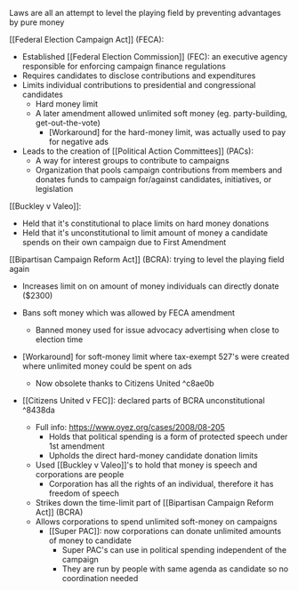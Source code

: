 
Laws are all an attempt to level the playing field by preventing advantages by pure money

[[Federal Election Campaign Act]] (FECA): 
- Established [[Federal Election Commission]] (FEC): an executive agency responsible for enforcing campaign finance regulations
- Requires candidates to disclose contributions and expenditures
- Limits individual contributions to presidential and congressional candidates 
	- Hard money limit
	- A later amendment allowed unlimited soft money (eg. party-building, get-out-the-vote)
		- [Workaround] for the hard-money limit, was actually used to pay for negative ads 
- Leads to the creation of [[Political Action Committees]] (PACs):
	- A way for interest groups to contribute to campaigns 
	- Organization that pools campaign contributions from members and donates funds to campaign for/against candidates, initiatives, or legislation 

[[Buckley v Valeo]]: 
- Held that it's constitutional to place limits on hard money donations 
- Held that it's unconstitutional to limit amount of money a candidate spends on their own campaign due to First Amendment 

[[Bipartisan Campaign Reform Act]] (BCRA): trying to level the playing field again 
- Increases limit on on amount of money individuals can directly donate ($2300)
- Bans soft money which was allowed by FECA amendment 
	- Banned money used for issue advocacy advertising when close to election time
- [Workaround] for soft-money limit where tax-exempt 527's were created where unlimited money could be spent on ads
	- Now obsolete thanks to Citizens United ^c8ae0b

- [[Citizens United v FEC]]: declared parts of BCRA unconstitutional  ^8438da
	- Full info: https://www.oyez.org/cases/2008/08-205
		- Holds that political spending is a form of protected speech under 1st amendment 
		- Upholds the direct hard-money candidate donation limits
	- Used [[Buckley v Valeo]]'s to hold that money is speech and corporations are people 
		- Corporation has all the rights of an individual, therefore it has freedom of speech
	- Strikes down the time-limit part of [[Bipartisan Campaign Reform Act]] (BCRA)
	- Allows corporations to spend unlimited soft-money on campaigns 
		- [[Super PAC]]: now corporations can donate unlimited amounts of money to candidate
			- Super PAC's can use in political spending independent of the campaign
			- They are run by people with same agenda as candidate so no coordination needed


